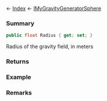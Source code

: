 ← [Index](Api-Index) ← [IMyGravityGeneratorSphere](SpaceEngineers.Game.ModAPI.Ingame.IMyGravityGeneratorSphere)

### Summary

```csharp
public float Radius { get; set; }
```

Radius of the gravity field, in meters

### Returns

### Example

### Remarks


